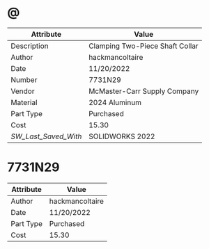 # @
| Attribute | Value |
| ---  | ---     |
| Description | Clamping Two-Piece Shaft Collar |
| Author | hackmancoltaire |
| Date | 11/20/2022 |
| Number | 7731N29 |
| Vendor | McMaster-Carr Supply Company |
| Material | 2024 Aluminum |
| Part Type | Purchased |
| Cost | 15.30 |
| _SW_Last_Saved_With_ | SOLIDWORKS 2022 |
# 7731N29
| Attribute | Value |
| ---  | ---     |
| Author | hackmancoltaire |
| Date | 11/20/2022 |
| Part Type | Purchased |
| Cost | 15.30 |
